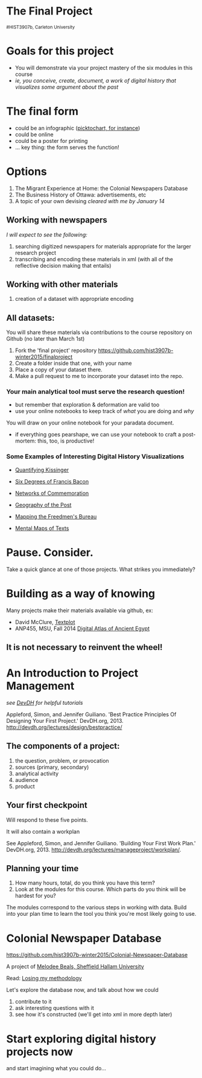 The Final Project
============
<small>#HIST3907b, Carleton University</small>



# Goals for this project
+ You will demonstrate via your project mastery of the six modules in this course
+ _ie, you conceive, create, document, a work of digital history that *visualizes* some argument about the past_


# The final form
+ could be an infographic ([picktochart, for instance](http://piktochart.com/))
+ could be online
+ could be a poster for printing
+ ... key thing: the form serves the function!


# Options
1. The Migrant Experience at Home: the Colonial Newspapers Database
2. The Business History of Ottawa: advertisements, etc
3. A topic of your own devising *cleared with me by January 14*


## Working with newspapers
_I will expect to see the following:_

1. searching digitized newspapers for materials appropriate for the larger research project
2. transcribing and encoding these materials in xml (with all of the reflective decision making that entails)


## Working with other materials

1. creation of a dataset with appropriate encoding


## All datasets:

You will share these materials via contributions to the course repository on Github (no later than March 1st)

1. Fork the 'final project' repository https://github.com/hist3907b-winter2015/finalproject
2. Create a folder inside that one, with your name
3. Place a copy of your dataset there.
4. Make a pull request to me to incorporate your dataset into the repo.  


### Your main analytical tool must serve the research question!

+ but remember that exploration & deformation are valid too
+ use your online notebooks to keep track of *what* you are doing and *why*


You will draw on your online notebook for your paradata document.

+ if everything goes pearshape, we can use your notebook to craft a post-mortem: this, too, is productive!



### Some Examples of Interesting Digital History Visualizations

+ [Quantifying Kissinger](http://blog.quantifyingkissinger.com/)
+ [Six Degrees of Francis Bacon](http://sixdegreesoffrancisbacon.com/)
+ [Networks of Commemoration](http://figshare.com/articles/Networks_of_Commemoration_Gender_Class_and_the_Remembrance_of_General_Brock_1898_1912/710956)


+ [Geography of the Post](http://cameronblevins.org/gotp/)
+ [Mapping the Freedmen's Bureau](http://mappingthefreedmensbureau.com/)
+ [Mental Maps of Texts](http://dclure.org/essays/mental-maps-of-texts/)


# Pause. Consider.
Take a quick glance at one of those projects. What strikes you immediately?


# Building as a way of knowing
Many projects make their materials available via github, ex:

+ David McClure, [Textplot](https://github.com/davidmcclure/textplot)
+ ANP455, MSU, Fall 2014 [Digital Atlas of Ancient Egypt](https://github.com/matrix-msu/daea)



## It is not necessary to reinvent the wheel!



# An Introduction to Project Management

_see [DevDH](http://devdh.org) for helpful tutorials_

Appleford, Simon, and Jennifer Guiliano. 'Best Practice Principles Of Designing Your First Project.' DevDH.org, 2013. http://devdh.org/lectures/design/bestpractice/


## The components of a project:
1. the question, problem, or provocation
2. sources (primary, secondary)
3. analytical activity
4. audience
5. product


## Your first checkpoint 
Will respond to these five points.

It will also contain a workplan

See Appleford, Simon, and Jennifer Guiliano. 'Building Your First Work Plan.' DevDH.org, 2013. http://devdh.org/lectures/manageproject/workplan/.


## Planning your time
1. How many hours, total, do you think you have this term?
2. Look at the modules for this course. Which parts do you think will be hardest for you?


The modules correspond to the various steps in working with data. Build into your plan time to learn the tool you think you're most likely going to use.


# Colonial Newspaper Database
https://github.com/hist3907b-winter2015/Colonial-Newspaper-Database

A project of [Melodee Beals, Sheffield Hallam University](http://mhbeals.com/colonial-news-database/)

Read: [Losing my methodology](http://mhbeals.com/losing-my-methodology-revisiting-the-workflow/)


Let's explore the database now, and talk about how we could

1. contribute to it
2. ask interesting questions with it
3. see how it's constructed (we'll get into xml in more depth later)



# Start exploring digital history projects now

and start imagining what you could do...
